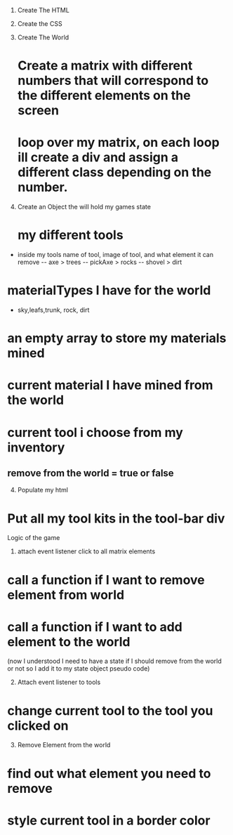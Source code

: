 1. Create The HTML

2. Create the CSS

3. Create The World

   # Create a matrix with different numbers that will correspond to the different elements on the screen

   # loop over my matrix, on each loop ill create a div and assign a different class depending on the number.

4. Create an Object the will hold my games state

   # my different tools

- inside my tools name of tool, image of tool, and what element it can remove
  -- axe > trees
  -- pickAxe > rocks
  -- shovel > dirt

# materialTypes I have for the world

- sky,leafs,trunk, rock, dirt

# an empty array to store my materials mined

# current material I have mined from the world

# current tool i choose from my inventory

## remove from the world = true or false

4.  Populate my html

# Put all my tool kits in the tool-bar div

Logic of the game

1. attach event listener click to all matrix elements

# call a function if I want to remove element from world

# call a function if I want to add element to the world

(now I understood I need to have a state if I should remove from the world or not so I add it to my state object pseudo code)

2. Attach event listener to tools

# change current tool to the tool you clicked on

3.  Remove Element from the world

# find out what element you need to remove

# style current tool in a border color
